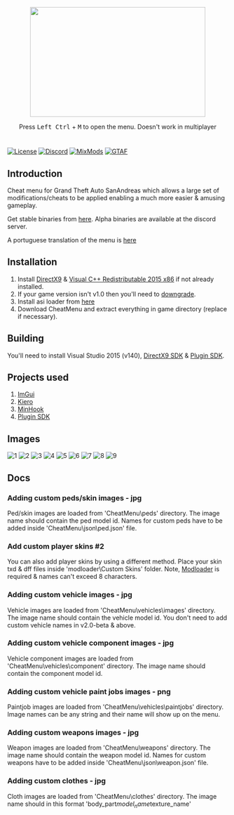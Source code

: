 
<p align="center">
  <img width="400" height="250" src="https://i.imgur.com/fZ71SbF.png">
  </p>
<p align="center">  
  Press <kbd>Left Ctrl</kbd> + <kbd>M</kbd> to open the menu. Doesn't work in multiplayer
</p>

#
[![License](https://img.shields.io/github/license/user-grinch/Cheat-Menu?style=for-the-badge)](https://github.com/user-grinch/Cheat-Menu/blob/master/LICENSE)
[![Discord](https://img.shields.io/discord/689515979847237649?label=Discord&style=for-the-badge)](https://discord.gg/ZzW7kmf)
[![MixMods](https://img.shields.io/badge/Topic-Mixmods-%234e4784?style=for-the-badge)](https://forum.mixmods.com.br/f5-scripts-codigos/t1777-lua-cheat-menu)
[![GTAF](https://img.shields.io/badge/Topic-GTA%20Forums-%23244052?style=for-the-badge)](https://gtaforums.com/topic/961636-moon-cheat-menu/)
## Introduction

Cheat menu for Grand Theft Auto SanAndreas which allows a large set of modifications/cheats to be applied enabling a much more easier & amusing gameplay.

Get stable binaries from [here](https://github.com/user-grinch/Cheat-Menu/releases). Alpha binaries are available at the discord server.

A portuguese translation of the menu is [here](https://github.com/Dowglass/Cheat-Menu)

## Installation

1. Install [DirectX9](https://www.microsoft.com/en-us/download/details.aspx?id=35) &  [Visual C++ Redistributable 2015 x86](https://download.microsoft.com/download/9/3/F/93FCF1E7-E6A4-478B-96E7-D4B285925B00/vc_redist.x86.exe) if not already installed.
2. If your game version isn't v1.0 then you'll need to [downgrade](https://gtaforums.com/topic/927016-san-andreas-downgrader/).
3. Install asi loader from [here](https://www.gtagarage.com/mods/show.php?id=21709)
4. Download CheatMenu and extract everything in game directory (replace if necessary).

## Building
You'll need to install Visual Studio 2015 (v140), [DirectX9 SDK](https://www.microsoft.com/en-us/download/details.aspx?id=6812) & [Plugin SDK](https://github.com/DK22Pac/plugin-sdk).

## Projects used
1. [ImGui](https://github.com/ocornut/imgui)
2. [Kiero](https://github.com/Rebzzel/kiero)
3. [MinHook](https://github.com/TsudaKageyu/minhook)
4. [Plugin SDK](https://github.com/DK22Pac/plugin-sdk)

## Images
![1](https://raw.githubusercontent.com/user-grinch/user-grinch.github.io/master/assets/img/mods/cheat-menu/teleport.gif)
![2](https://raw.githubusercontent.com/user-grinch/user-grinch.github.io/master/assets/img/mods/cheat-menu/player.gif)
![3](https://raw.githubusercontent.com/user-grinch/user-grinch.github.io/master/assets/img/mods/cheat-menu/ped.gif)
![4](https://raw.githubusercontent.com/user-grinch/user-grinch.github.io/master/assets/img/mods/cheat-menu/animation.gif)
![5](https://raw.githubusercontent.com/user-grinch/user-grinch.github.io/master/assets/img/mods/cheat-menu/vehicle.gif)
![6](https://raw.githubusercontent.com/user-grinch/user-grinch.github.io/master/assets/img/mods/cheat-menu/weapon.gif)
![7](https://raw.githubusercontent.com/user-grinch/user-grinch.github.io/master/assets/img/mods/cheat-menu/game.gif)
![8](https://raw.githubusercontent.com/user-grinch/user-grinch.github.io/master/assets/img/mods/cheat-menu/visual.gif)
![9](https://raw.githubusercontent.com/user-grinch/user-grinch.github.io/master/assets/img/mods/cheat-menu/menu.gif)

## Docs 

### Adding custom peds/skin images - jpg

Ped/skin images are loaded from 'CheatMenu\peds\' directory. The image name should contain the ped model id. Names for custom peds have to be added inside 'CheatMenu\json\ped.json' file.

### Add custom player skins #2

You can also add player skins by using a different method. Place your skin txd & dff files inside 'modloader\Custom Skins\' folder. Note, [Modloader](https://gtaforums.com/topic/669520-mod-loader/) is required & names can't exceed 8 characters. 

### Adding custom vehicle images - jpg

Vehicle images are loaded from 'CheatMenu\vehicles\images\' directory. The image name should contain the vehicle model id. You don't need to add custom vehicle names in v2.0-beta & above.

### Adding custom vehicle component images - jpg

Vehicle component images are loaded from 'CheatMenu\vehicles\component\' directory. The image name should contain the component model id.

### Adding custom vehicle paint jobs images - png

Paintjob images are loaded from 'CheatMenu\vehicles\paintjobs\' directory. Image names can be any string and their name will show up on the menu.

### Adding custom weapons images - jpg

Weapon images are loaded from 'CheatMenu\weapons\' directory. The image name should contain the weapon model id. Names for custom weapons have to be added inside 'CheatMenu\json\weapon.json' file.

### Adding custom clothes - jpg

Cloth images are loaded from 'CheatMenu\clothes\' directory. The image name should in this format 'body_part$model_name$texture_name'
